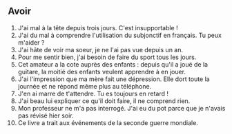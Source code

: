 ## Avoir

1. J'ai mal à la tête depuis trois jours. C'est insupportable !
2. J'ai du mal à comprendre l'utilisation du subjonctif en français. Tu peux m'aider ?
3. J'ai hâte de voir ma soeur, je ne l'ai pas vue depuis un an.
4. Pour me sentir bien, j'ai besoin de faire du sport tous les jours.
5. Cet amateur a la cote auprès des enfants : depuis qu'il a joué de la guitare, la moitié des enfants veulent apprendre à en jouer.
6. J'ai l'impression que ma mère fait une dépression. Elle dort toute la journée et ne répond même plus au téléphone.
7. J'en ai marre de t'attendre. Tu es toujours en retard !
8. J'ai beau lui expliquer ce qu'il doit faire, il ne comprend rien.
9. Mon professeur ne m'a pas interrogé. J'ai eu du pot parce que je n'avais pas révisé hier soir.
10. Ce livre a trait aux événements de la seconde guerre mondiale.
